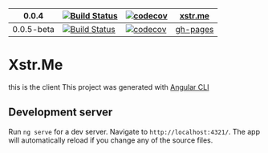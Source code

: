

|0.0.4|[![Build Status](https://travis-ci.org/guedouari/xstr.me.svg?branch=master)](https://travis-ci.org/guedouari/xstr.me)|[![codecov](https://codecov.io/gh/guedouari/xstr.me/branch/master/graph/badge.svg)](https://codecov.io/gh/guedouari/xstr.me)|[xstr.me](https://xstr.me)|
|---|---|---|---|
|0.0.5-beta|[![Build Status](https://travis-ci.org/guedouari/xstr.me.svg?branch=next)](https://travis-ci.org/guedouari/xstr.me)|[![codecov](https://codecov.io/gh/guedouari/xstr.me/branch/next/graph/badge.svg)](https://codecov.io/gh/guedouari/xstr.me/branch/next)|[gh-pages](https://guedouari.github.io/xstr.me)|




# Xstr.Me
this is the client
This project was generated with [Angular CLI](https://github.com/angular/angular-cli)

## Development server

Run `ng serve` for a dev server. Navigate to `http://localhost:4321/`. The app will automatically reload if you change any of the source files.

